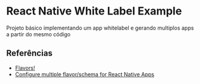 # React Native White Label Example

Projeto básico implementando um app whitelabel e gerando multiplos apps a partir do mesmo código

## Referências

- [Flavors!](https://medium.com/android-dev-br/flavors-2fa7b2ba4a9a)
- [Configure multiple flavor/schema for React Native Apps](https://blog.logicwind.com/adding-multiple-target/)
